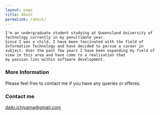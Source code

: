 ```yaml
---
layout: page
title: About
permalink: /about/
---
```


```
I'm an undergraduate student studying at Queensland University of Technology currently in my penultimate year.
Since I was a child, I have been fascinated with the field of Information Technology and have decided to persue a career in
subject. Over the past few years I have been expanding my field of view in this area and have come to a realisation that 
my passion lies within software development.

```


### More Information

Please feel free to contact me if you have any queries or offeres.

### Contact me
[daiki.ichiyama@gmail.com](mailto:daiki.ichiyama@gmail.com)